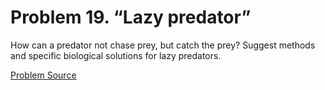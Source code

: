 # Problem 19. “Lazy predator”

How can a predator not chase prey, but catch the prey? Suggest methods and specific biological solutions for lazy predators.

[Problem Source](https://www.trizland.ru/tasks/1248/)